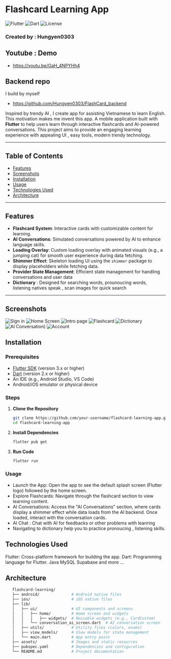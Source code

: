 # Flashcard Learning App

![Flutter](https://img.shields.io/badge/Flutter-3.x-blue.svg)
![Dart](https://img.shields.io/badge/Dart-2.x-blue.svg)
![License](https://img.shields.io/badge/License-MIT-green.svg)

### Created by : Hungyen0303 
## Youtube : Demo 
- https://youtu.be/GaH_4NPYHh4
## Backend repo 
I build by myself
- https://github.com/Hungyen0303/FlashCard_backend

Inspired by trendy AI ,  I create app for assisting Vietnamese to learn English. This motivation makes me invent this app. 
A mobile application built with **Flutter** to help users learn through interactive flashcards and AI-powered conversations. This project aims to provide an engaging learning experience with appealing UI , easy tools, modern trendy technology. 

---

## Table of Contents

- [Features](#features)
- [Screenshots](#screenshots)
- [Installation](#installation)
- [Usage](#usage)
- [Technologies Used](#technologies-used)
- [Architecture](#Architecture)


---

## Features

- **Flashcard System**: Interactive cards with customizable content for learning.
- **AI Conversations**: Simulated conversations powered by AI to enhance language skills.
- **Loading Overlay**: Custom loading overlay with animated visuals (e.g., a jumping cat) for smooth user experience during data fetching.
- **Shimmer Effect**: Skeleton loading UI using the `shimmer` package to display placeholders while fetching data.
- **Provider State Management**: Efficient state management for handling conversations and user data
- **Dictionary** : Designed for searching words, prounoucing words, listening natives speak , scan images for quick search

---

## Screenshots
![Sign in](https://github.com/Hungyen0303/FlashCard/blob/remote/screenshots/signin.png?raw=true)
![Home Screen](https://github.com/Hungyen0303/FlashCard/blob/remote/screenshots/Screenshot_20250401_162344.png?raw=true)
![Intro page](https://github.com/Hungyen0303/FlashCard/blob/remote/screenshots/Screenshot_20250401_162316.png?raw=true)
![Flashcard](https://github.com/Hungyen0303/FlashCard/blob/remote/screenshots/Screenshot_20250401_162357.png)
![Dictionary](https://github.com/Hungyen0303/FlashCard/blob/remote/screenshots/Screenshot_20250401_162414.png)
![AI Conversation](https://github.com/Hungyen0303/FlashCard/blob/remote/screenshots/Screenshot_20250401_162439.png))
![Account](https://github.com/Hungyen0303/FlashCard/blob/remote/screenshots/Screenshot_20250401_162439.png?raw=true)


## Installation

### Prerequisites
- [Flutter SDK](https://flutter.dev/docs/get-started/install) (version 3.x or higher)
- [Dart](https://dart.dev/get-dart) (version 2.x or higher)
- An IDE (e.g., Android Studio, VS Code)
- Android/iOS emulator or physical device

### Steps
1. **Clone the Repository**
   ```bash
   git clone https://github.com/your-username/flashcard-learning-app.git
   cd flashcard-learning-app
2. **Install Dependencies**
   ```bash
   flutter pub get
2. **Run Code**
   ```bash
   flutter run

### Usage
- Launch the App: Open the app to see the default splash screen (Flutter logo) followed by the home screen.
- Explore Flashcards: Navigate through the flashcard section to view learning content.
- AI Conversations: Access the "AI Conversations" section, where cards display a shimmer effect while data loads from the AI backend. Once loaded, interact with the conversation cards.
- AI Chat : Chat with AI for feedbacks or other problems with leanring
- Navigating to dictionary help you to practice pronoucing , listening  skills.

## Technologies Used
Flutter: Cross-platform framework for building the app.
Dart: Programming language for Flutter.
Java 
MySQL 
Supabase 
and more ... 

## Architecture

```bash
   flashcard-learning/
   ├── android/              # Android native files
   ├── ios/                  # iOS native files
   ├── lib/
   │   ├── ui/               # UI components and screens
   │   │   ├── home/         # Home screen and widgets
   │   │   │   ├── widgets/  # Reusable widgets (e.g., CardCustom)
   │   │   └── conversation_ai_screen.dart  # AI conversation screen
   │   ├── utils/            # Utility files (colors, enums)
   │   ├── view_models/      # View models for state management
   │   └── main.dart         # App entry point
   ├── assets/               # Images and static resources
   ├── pubspec.yaml          # Dependencies and configuration
   └── README.md             # Project documentation





